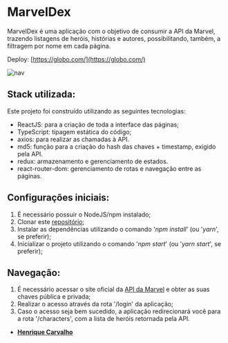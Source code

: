 # MarvelDex

MarvelDex é uma aplicação com o objetivo de consumir a API da Marvel, trazendo listagens de heróis, histórias e autores, possibilitando, também, a filtragem por nome em cada página.

Deploy: [https://globo.com/](https://globo.com/)

![nav](./scr/assets/images/screen_demo.png)



## Stack utilizada:

Este projeto foi construído utilizando as seguintes tecnologias:

- ReactJS: para a criação de toda a interface das páginas;
- TypeScript: tipagem estática do código;
- axios: para realizar as chamadas à API.
- md5: função para a criação do hash das chaves + timestamp, exigido pela API.
- redux: armazenamento e gerenciamento de estados.
- react-router-dom: gerenciamento de rotas e navegação entre as páginas.

## Configurações iniciais:

1. É necessário possuir o NodeJS/npm instalado;
2. Clonar este [repositório](https://github.com/henriquescarv/marveldex);
3. Instalar as dependências utilizando o comando '_npm install_' (ou '_yarn_', se preferir);
4. Inicializar o projeto utilizando o comando '_npm start_' (ou '_yarn start_', se preferir);

## Navegação:

1. É necessário acessar o site oficial da [API da Marvel](https://developer.marvel.com/documentation/getting_started) e obter as suas chaves pública e privada;
2. Realizar o acesso através da rota '/login' da aplicação;
3. Caso o acesso seja bem sucedido, a aplicação redirecionará você para a rota '/characters', com a lista de heróis retornada pela API.


- [**Henrique Carvalho**](https://github.com/henriquescarv)
